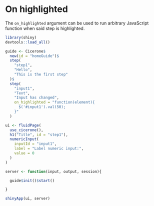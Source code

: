 # On highlighted

The `on_highlighted` argument can be used to run arbitrary JavaScript function when said step is highlighted.

```r
library(shiny)
devtools::load_all()

guide <- Cicerone$
  new(id = "homeGuide")$
  step(
    "step1",
    "Hello",
    "This is the first step"
  )$
  step(
    "input1",
    "Text",
    "Input has changed",
    on_highlighted = "function(element){
      $('#input1').val(50);
    }"
  )

ui <- fluidPage(
  use_cicerone(),
  h1("Title", id = "step1"),
  numericInput(
    inputId = "input1", 
    label = "Label numeric input:", 
    value = 0
  )
)

server <- function(input, output, session){

  guide$init()$start()

}

shinyApp(ui, server)
```